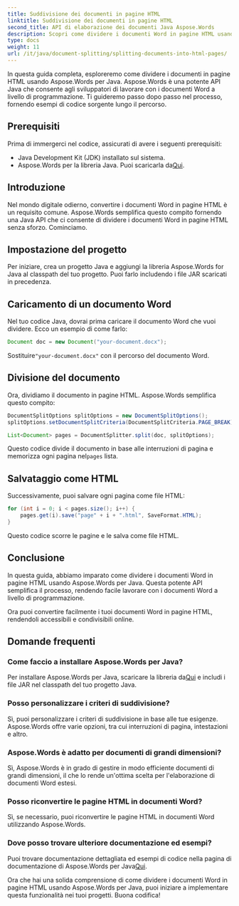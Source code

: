 ```yaml
---
title: Suddivisione dei documenti in pagine HTML
linktitle: Suddivisione dei documenti in pagine HTML
second_title: API di elaborazione dei documenti Java Aspose.Words
description: Scopri come dividere i documenti Word in pagine HTML usando Aspose.Words per Java. La nostra guida passo passo con codice sorgente rende il processo semplice ed efficiente. Inizia a convertire i tuoi documenti oggi stesso!
type: docs
weight: 11
url: /it/java/document-splitting/splitting-documents-into-html-pages/
---
```


In questa guida completa, esploreremo come dividere i documenti in pagine HTML usando Aspose.Words per Java. Aspose.Words è una potente API Java che consente agli sviluppatori di lavorare con i documenti Word a livello di programmazione. Ti guideremo passo dopo passo nel processo, fornendo esempi di codice sorgente lungo il percorso.

## Prerequisiti

Prima di immergerci nel codice, assicurati di avere i seguenti prerequisiti:

- Java Development Kit (JDK) installato sul sistema.
-  Aspose.Words per la libreria Java. Puoi scaricarla da[Qui](https://releases.aspose.com/words/java/).


## Introduzione

Nel mondo digitale odierno, convertire i documenti Word in pagine HTML è un requisito comune. Aspose.Words semplifica questo compito fornendo una Java API che ci consente di dividere i documenti Word in pagine HTML senza sforzo. Cominciamo.

## Impostazione del progetto

Per iniziare, crea un progetto Java e aggiungi la libreria Aspose.Words for Java al classpath del tuo progetto. Puoi farlo includendo i file JAR scaricati in precedenza.

## Caricamento di un documento Word

Nel tuo codice Java, dovrai prima caricare il documento Word che vuoi dividere. Ecco un esempio di come farlo:

```java
Document doc = new Document("your-document.docx");
```

 Sostituire`"your-document.docx"` con il percorso del documento Word.

## Divisione del documento

Ora, dividiamo il documento in pagine HTML. Aspose.Words semplifica questo compito:

```java
DocumentSplitOptions splitOptions = new DocumentSplitOptions();
splitOptions.setDocumentSplitCriteria(DocumentSplitCriteria.PAGE_BREAK);

List<Document> pages = DocumentSplitter.split(doc, splitOptions);
```

 Questo codice divide il documento in base alle interruzioni di pagina e memorizza ogni pagina nel`pages` lista.

## Salvataggio come HTML

Successivamente, puoi salvare ogni pagina come file HTML:

```java
for (int i = 0; i < pages.size(); i++) {
    pages.get(i).save("page" + i + ".html", SaveFormat.HTML);
}
```

Questo codice scorre le pagine e le salva come file HTML.

## Conclusione

In questa guida, abbiamo imparato come dividere i documenti Word in pagine HTML usando Aspose.Words per Java. Questa potente API semplifica il processo, rendendo facile lavorare con i documenti Word a livello di programmazione.

Ora puoi convertire facilmente i tuoi documenti Word in pagine HTML, rendendoli accessibili e condivisibili online.

## Domande frequenti

### Come faccio a installare Aspose.Words per Java?

 Per installare Aspose.Words per Java, scaricare la libreria da[Qui](https://releases.aspose.com/words/java/) e includi i file JAR nel classpath del tuo progetto Java.

### Posso personalizzare i criteri di suddivisione?

Sì, puoi personalizzare i criteri di suddivisione in base alle tue esigenze. Aspose.Words offre varie opzioni, tra cui interruzioni di pagina, intestazioni e altro.

### Aspose.Words è adatto per documenti di grandi dimensioni?

Sì, Aspose.Words è in grado di gestire in modo efficiente documenti di grandi dimensioni, il che lo rende un'ottima scelta per l'elaborazione di documenti Word estesi.

### Posso riconvertire le pagine HTML in documenti Word?

Sì, se necessario, puoi riconvertire le pagine HTML in documenti Word utilizzando Aspose.Words.

### Dove posso trovare ulteriore documentazione ed esempi?

 Puoi trovare documentazione dettagliata ed esempi di codice nella pagina di documentazione di Aspose.Words per Java[Qui](https://reference.aspose.com/words/java/).


Ora che hai una solida comprensione di come dividere i documenti Word in pagine HTML usando Aspose.Words per Java, puoi iniziare a implementare questa funzionalità nei tuoi progetti. Buona codifica!